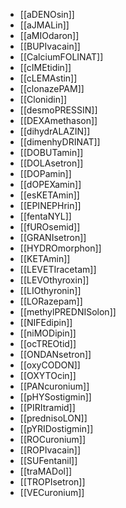 - [[aDENOsin]]
- [[aJMALin]]
- [[aMIOdaron]]
- [[BUPIvacain]]
- [[CalciumFOLINAT]]
- [[cIMEtidin]]
- [[cLEMAstin]]
- [[clonazePAM]]
- [[Clonidin]]
- [[desmoPRESSIN]]
- [[DEXAmethason]]
- [[dihydrALAZIN]]
- [[dimenhyDRINAT]]
- [[DOBUTamin]]
- [[DOLAsetron]]
- [[DOPamin]]
- [[dOPEXamin]]
- [[esKETAmin]]
- [[EPINEPHrin]]
- [[fentaNYL]]
- [[fUROsemid]]
- [[GRANIsetron]]
- [[HYDROmorphon]]
- [[KETAmin]]
- [[LEVETIracetam]]
- [[LEVOthyroxin]]
- [[LIOthyronin]]
- [[LORazepam]]
- [[methylPREDNISolon]]
- [[NIFEdipin]]
- [[niMODipin]]
- [[ocTREOtid]]
- [[ONDANsetron]]
- [[oxyCODON]]
- [[OXYTOcin]]
- [[PANcuronium]]
- [[pHYSostigmin]]
- [[PIRItramid]]
- [[prednisoLON]]
- [[pYRIDostigmin]]
- [[ROCuronium]]
- [[ROPIvacain]]
- [[SUFentanil]]
- [[traMADol]]
- [[TROPIsetron]]
- [[VECuronium]]